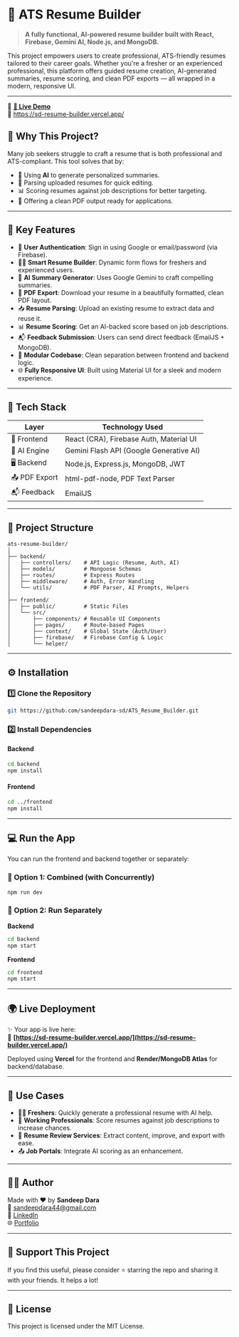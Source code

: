 # 💼 ATS Resume Builder

> **A fully functional, AI-powered resume builder built with React, Firebase, Gemini AI, Node.js, and MongoDB.**

This project empowers users to create professional, ATS-friendly resumes tailored to their career goals. Whether you're a fresher or an experienced professional, this platform offers guided resume creation, AI-generated summaries, resume scoring, and clean PDF exports — all wrapped in a modern, responsive UI.

---

🎯 **[🚀 Live Demo](https://sd-resume-builder.vercel.app/)**  
🔗 https://sd-resume-builder.vercel.app/


## 🚀 Why This Project?

Many job seekers struggle to craft a resume that is both professional and ATS-compliant. This tool solves that by:

- 🧠 Using **AI** to generate personalized summaries.
- 🧾 Parsing uploaded resumes for quick editing.
- 📊 Scoring resumes against job descriptions for better targeting.
- 📄 Offering a clean PDF output ready for applications.

---

## 🎯 Key Features

- 🔐 **User Authentication**: Sign in using Google or email/password (via Firebase).
- 🧑‍🎓 **Smart Resume Builder**: Dynamic form flows for freshers and experienced users.
- 🧠 **AI Summary Generator**: Uses Google Gemini to craft compelling summaries.
- 📄 **PDF Export**: Download your resume in a beautifully formatted, clean PDF layout.
- 📥 **Resume Parsing**: Upload an existing resume to extract data and reuse it.
- 📊 **Resume Scoring**: Get an AI-backed score based on job descriptions.
- 📬 **Feedback Submission**: Users can send direct feedback (EmailJS + MongoDB).
- 🧩 **Modular Codebase**: Clean separation between frontend and backend logic.
- 🌐 **Fully Responsive UI**: Built using Material UI for a sleek and modern experience.

---

## 🧰 Tech Stack

| Layer         | Technology Used                                           |
|---------------|-----------------------------------------------------------|
| 🎨 Frontend    | React (CRA), Firebase Auth, Material UI                  |
| 🧠 AI Engine   | Gemini Flash API (Google Generative AI)                  |
| 🖥️ Backend     | Node.js, Express.js, MongoDB, JWT                        |
| 📤 PDF Export  | html-pdf-node, PDF Text Parser                           |
| 📬 Feedback    | EmailJS                                                  |

---

## 📁 Project Structure

```
ats-resume-builder/
│
├── backend/
│   ├── controllers/    # API Logic (Resume, Auth, AI)
│   ├── models/         # Mongoose Schemas
│   ├── routes/         # Express Routes
│   ├── middleware/     # Auth, Error Handling
│   └── utils/          # PDF Parser, AI Prompts, Helpers
│
├── frontend/
│   ├── public/         # Static Files
│   └── src/
│       ├── components/ # Reusable UI Components
│       ├── pages/      # Route-based Pages
│       ├── context/    # Global State (Auth/User)
│       ├── firebase/   # Firebase Config & Logic
│       └── helper/     
```

---

## ⚙️ Installation

### 1️⃣ Clone the Repository

```bash
git https://github.com/sandeepdara-sd/ATS_Resume_Builder.git

```

### 2️⃣ Install Dependencies

#### Backend

```bash
cd backend
npm install
```

#### Frontend

```bash
cd ../frontend
npm install
```

---

## 💻 Run the App

You can run the frontend and backend together or separately:

### 🧪 Option 1: Combined (with Concurrently)

```bash
npm run dev
```

### 🧪 Option 2: Run Separately

**Backend**

```bash
cd backend
npm start
```

**Frontend**

```bash
cd frontend
npm start
```

---

## 🌍 Live Deployment

✨ Your app is live here:  
🔗 **[https://sd-resume-builder.vercel.app/](https://sd-resume-builder.vercel.app/)**

Deployed using **Vercel** for the frontend and **Render/MongoDB Atlas** for backend/database.

---

## 📌 Use Cases

- 🧑‍🎓 **Freshers**: Quickly generate a professional resume with AI help.
- 💼 **Working Professionals**: Score resumes against job descriptions to increase chances.
- 📝 **Resume Review Services**: Extract content, improve, and export with ease.
- 📤 **Job Portals**: Integrate AI scoring as an enhancement.

---

## 👨‍💻 Author

Made with ❤️ by **Sandeep Dara**  
📧 sandeepdara44@gmail.com  
🔗 [LinkedIn](https://www.linkedin.com/in/sandeep-dara-1b0a23242/)  
🌐 [Portfolio](https://sd-portfoilo.vercel.app/)

---

## 🌟 Support This Project

If you find this useful, please consider ⭐ starring the repo and sharing it with your friends. It helps a lot!

---

## 📃 License

This project is licensed under the MIT License.
